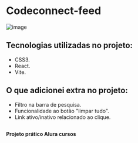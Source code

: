 # Codeconnect-feed

![image](https://github.com/weberstefani/codeconnect-feed/assets/123468744/10a18cbd-b3f8-4749-9e76-012747c23b06)

## Tecnologias utilizadas no projeto:
* CSS3.
* React.
* Vite.

## O que adicionei extra no projeto:
* Filtro na barra de pesquisa.
* Funcionalidade ao botão "limpar tudo".
* Link ativo/inativo relacionado ao clique.

##

#### Projeto prático Alura cursos


